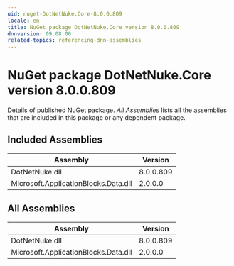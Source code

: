 ```yaml
---
uid: nuget-DotNetNuke.Core-8.0.0.809
locale: en
title: NuGet package DotNetNuke.Core version 8.0.0.809
dnnversion: 09.08.00
related-topics: referencing-dnn-assemblies
---
```


# NuGet package DotNetNuke.Core version 8.0.0.809
Details of published NuGet package.
*All Assemblies* lists all the assemblies that are included in this package or any dependent package.

## Included Assemblies

|Assembly|Version|
|---|---|
|DotNetNuke.dll|8.0.0.809|
|Microsoft.ApplicationBlocks.Data.dll|2.0.0.0|

## All Assemblies

|Assembly|Version|
|---|---|
|DotNetNuke.dll|8.0.0.809|
|Microsoft.ApplicationBlocks.Data.dll|2.0.0.0|

